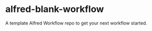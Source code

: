 alfred-blank-workflow
=====================

A template Alfred Workflow repo to get your next workflow started.
